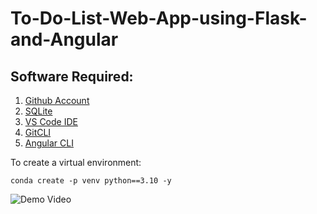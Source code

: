 # To-Do-List-Web-App-using-Flask-and-Angular

## Software Required:

1. [Github Account](https://github.com)
2. [SQLite](https://www.sqlite.org/download.html)
3. [VS Code IDE](https://code.visualstudio.com/)
4. [GitCLI](https://git-scm.com/book/en/v2/Getting-Started-The-Commands-Line)
5. [Angular CLI](https://angular.io/cli)

To create a virtual environment:
```
conda create -p venv python==3.10 -y
```

![Demo Video](https://drive.google.com/file/d/1f-DbF9okne6vR0aBJUrmlLcKQzcjsJbO/view?usp=sharing)
